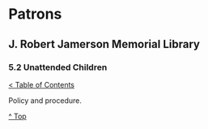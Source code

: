 [0]: ../README.md
[5.2]: unattended-children.md

# Patrons
## J. Robert Jamerson Memorial Library
### 5.2 Unattended Children
[< Table of Contents][0]

Policy and procedure.

[^ Top][5.2]